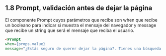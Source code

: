 ## 1.8 Prompt, validación antes de dejar la página

El componente Prompt cuyos parámetros que recibe son when que recibe un
booleano para indicar si muestra el mensaje del navegador y message que
recibe un string que será el mensaje que reciba el usuario.

``` html
<Prompt
when={props.value}
message="¿Estás seguro de querer dejar la página?. Tienes una búsqueda en proceso"/>
```

